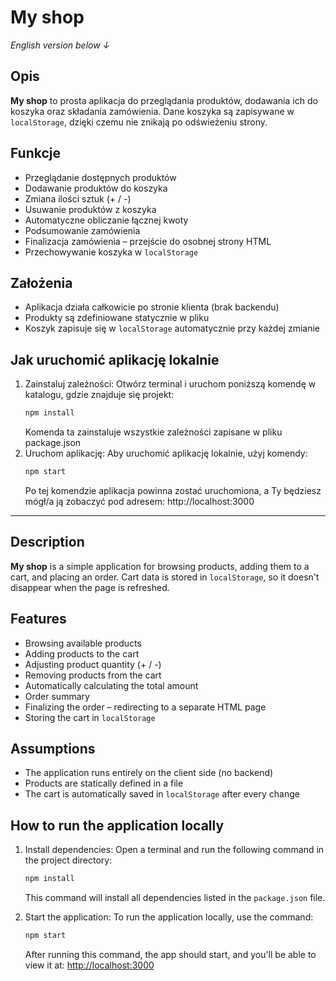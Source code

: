 # My shop

*English version below ↓*

## Opis

**My shop** to prosta aplikacja do przeglądania produktów, dodawania ich do koszyka oraz składania zamówienia.  Dane koszyka są zapisywane w `localStorage`, dzięki czemu nie znikają po odświeżeniu strony.

## Funkcje

- Przeglądanie dostępnych produktów
- Dodawanie produktów do koszyka
- Zmiana ilości sztuk (+ / -)
- Usuwanie produktów z koszyka
- Automatyczne obliczanie łącznej kwoty
- Podsumowanie zamówienia
- Finalizacja zamówienia – przejście do osobnej strony HTML
- Przechowywanie koszyka w `localStorage`

## Założenia

- Aplikacja działa całkowicie po stronie klienta (brak backendu)
- Produkty są zdefiniowane statycznie w pliku
- Koszyk zapisuje się w `localStorage` automatycznie przy każdej zmianie

## Jak uruchomić aplikację lokalnie

1. Zainstaluj zależności:
   Otwórz terminal i uruchom poniższą komendę w katalogu, gdzie znajduje się projekt:
   ```bash
   npm install
   ```
   Komenda ta zainstaluje wszystkie zależności zapisane w pliku package.json
2. Uruchom aplikację:
   Aby uruchomić aplikację lokalnie, użyj komendy:
   ```bash
   npm start
   ```
   Po tej komendzie aplikacja powinna zostać uruchomiona, a Ty będziesz mógł/a ją zobaczyć pod adresem: http://localhost:3000



----

## Description

**My shop** is a simple application for browsing products, adding them to a cart, and placing an order. Cart data is stored in `localStorage`, so it doesn't disappear when the page is refreshed.

## Features

- Browsing available products
- Adding products to the cart
- Adjusting product quantity (+ / -)
- Removing products from the cart
- Automatically calculating the total amount
- Order summary
-  Finalizing the order – redirecting to a separate HTML page
- Storing the cart in `localStorage`

## Assumptions

- The application runs entirely on the client side (no backend)
- Products are statically defined in a file
- The cart is automatically saved in `localStorage` after every change

## How to run the application locally

1. Install dependencies:
   Open a terminal and run the following command in the project directory:
   ```bash
   npm install
   ```
   This command will install all dependencies listed in the `package.json` file.

2. Start the application:
   To run the application locally, use the command:
   ```bash
   npm start
   ```
   After running this command, the app should start, and you'll be able to view it at: [http://localhost:3000](http://localhost:3000)
